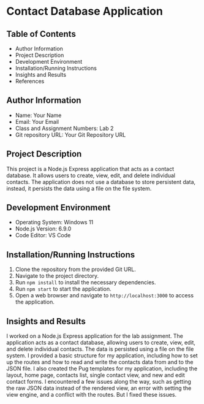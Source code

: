 # Contact Database Application

## Table of Contents
- Author Information
- Project Description
- Development Environment
- Installation/Running Instructions
- Insights and Results
- References

## Author Information
- Name: Your Name
- Email: Your Email
- Class and Assignment Numbers: Lab 2
- Git repository URL: Your Git Repository URL

## Project Description
This project is a Node.js Express application that acts as a contact database. It allows users to create, view, edit, and delete individual contacts. The application does not use a database to store persistent data, instead, it persists the data using a file on the file system.

## Development Environment
- Operating System: Windows 11
- Node.js Version: 6.9.0
- Code Editor: VS Code

## Installation/Running Instructions
1. Clone the repository from the provided Git URL.
2. Navigate to the project directory.
3. Run `npm install` to install the necessary dependencies.
4. Run `npm start` to start the application.
5. Open a web browser and navigate to `http://localhost:3000` to access the application.

## Insights and Results
I worked on a Node.js Express application for the lab assignment. The application acts as a contact database, allowing users to create, view, edit, and delete individual contacts. The data is persisted using a file on the file system.
I provided a basic structure for my application, including how to set up the routes and how to read and write the contacts data from and to the JSON file.
I also created the Pug templates for my application, including the layout, home page, contacts list, single contact view, and new and edit contact forms.
I encountered a few issues along the way, such as getting the raw JSON data instead of the rendered view, an error with setting the view engine, and a conflict with the routes. But I fixed these issues.